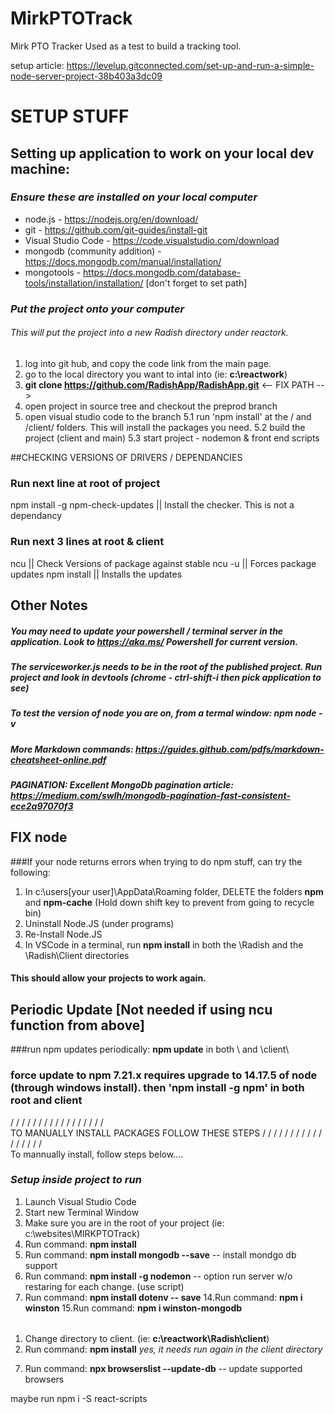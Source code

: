 # MirkPTOTrack
Mirk PTO Tracker
Used as a test to build a tracking tool.

setup article: https://levelup.gitconnected.com/set-up-and-run-a-simple-node-server-project-38b403a3dc09


# SETUP STUFF

## Setting up application to work on your local dev machine:
### *Ensure these are installed on your local computer*
* node.js - https://nodejs.org/en/download/
* git - https://github.com/git-guides/install-git
* Visual Studio Code - https://code.visualstudio.com/download
* mongodb (community addition)  - https://docs.mongodb.com/manual/installation/
* mongotools - https://docs.mongodb.com/database-tools/installation/installation/   [don't forget to set path]

### *Put the project onto your computer*
###### This will put the project into a new Radish directory under reactork.
1. log into git hub, and copy the code link from the main page.
2. go to the local directory you want to intal into (ie: **c:\reactwork**)
3. **git clone https://github.com/RadishApp/RadishApp.git**   <-- FIX PATH -->
4. open project in source tree and checkout the preprod branch
5. open visual studio code to the branch
5.1 run 'npm install' at the / and /client/ folders.  This will install the packages you need.
5.2 build the project (client and main)
5.3 start project - nodemon & front end scripts

##CHECKING VERSIONS OF DRIVERS / DEPENDANCIES
### Run next line at root of project
npm install -g npm-check-updates    || Install the checker.  This is not a dependancy

### Run next 3 lines at root & client
ncu                                                 || Check Versions of package against stable
ncu -u                                             || Forces package updates
npm install                                     || Installs the updates

## Other Notes
##### You may need to update your powershell / terminal server in the application.  Look to https://aka.ms/ Powershell for current version.
##### The serviceworker.js needs to be in the root of the published project.  Run project and look in devtools (chrome - ctrl-shift-i then pick application to see)
##### To test the version of node you are on, from a termal window:  npm node -v
##### More Markdown commands: https://guides.github.com/pdfs/markdown-cheatsheet-online.pdf
##### PAGINATION: Excellent MongoDb pagination article: https://medium.com/swlh/mongodb-pagination-fast-consistent-ece2a97070f3

## FIX node
###If your node returns errors when trying to do npm stuff, can try the following:
1. In c:\users[your user]\AppData\Roaming folder, DELETE the folders **npm** and **npm-cache**  (Hold down shift key to prevent from going to recycle bin) 
2. Uninstall Node.JS (under programs)
3. Re-Install Node.JS
4. In VSCode in a terminal, run **npm install** in both the \Radish  and the \Radish\Client directories
#### This should allow your projects to work again.

## Periodic Update  [Not needed if using ncu function from above]
###run npm updates periodically:  **npm update** in both \ and \client\
### force update to npm 7.21.x requires upgrade to 14.17.5 of node (through windows install).  then 'npm install -g npm' in both root and client

\/   \/   \/   \/   \/   \/   \/   \/   \/   \/   \/   \/   \/   \/   \/   \/   \/   
TO MANUALLY INSTALL PACKAGES FOLLOW THESE STEPS
\/   \/   \/   \/   \/   \/   \/   \/   \/   \/   \/   \/   \/   \/   \/   \/   \/   
To mannually install, follow steps below....
### *Setup inside project to run*
1. Launch Visual Studio Code
2. Start new Terminal Window
3. Make sure you are in the root of your project (ie: c:\websites\MIRKPTOTrack\)
4. Run command: **npm install**
5. Run command: **npm install mongodb --save**  -- install mondgo db support
7. Run command: **npm install -g nodemon** -- option run server w/o restaring for each change. (use script)
9. Run command: **npm install dotenv -- save**
14.Run command: **npm i winston**
15.Run command: **npm i winston-mongodb**

######
1. Change directory to client.  (ie: **c:\reactwork\Radish\client**)
2. Run command: **npm install**   *yes, it needs run again in the client directory*
<!-- 4. Run command: **npm i hookrouter --force** -- install hookrouter -->
<!-- 5. Run command: **npm i @types/hookrouter** -- install hookrounder for typesript -->

7. Run command: **npx browserslist --update-db** -- update supported browsers

maybe run  npm i -S react-scripts
